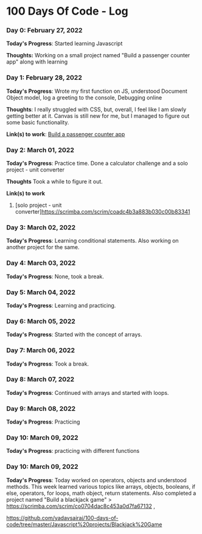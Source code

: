 # 100 Days Of Code - Log

### Day 0: February 27, 2022 


**Today's Progress**: Started learning Javascript

**Thoughts:** Working on a small project named "Build a passenger counter app" along with learning



### Day 1: February 28, 2022 


**Today's Progress**: Wrote my first function on JS, understood Document Object model, log a greeting to the console, Debugging online

**Thoughts**: I really struggled with CSS, but, overall, I feel like I am slowly getting better at it. Canvas is still new for me, but I managed to figure out some basic functionality.

**Link(s) to work**: [Build a passenger counter app](https://github.com/yadavsairaj/100-days-of-code/tree/master/Javascript%20projects/Build%20a%20passenger%20counter%20app)


### Day 2: March 01, 2022

**Today's Progress**: Practice time. Done a calculator challenge and a solo project - unit converter

**Thoughts** Took a while to figure it out.

**Link(s) to work**
1. [solo project - unit converter]https://scrimba.com/scrim/coadc4b3a883b030c00b83341

### Day 3: March 02, 2022

**Today's Progress**: Learning conditional statements. Also working on another project for the same.

### Day 4: March 03, 2022

**Today's Progress**: None, took a break.

### Day 5: March 04, 2022

**Today's Progress**: Learning and practicing.

### Day 6: March 05, 2022

**Today's Progress**: Started with the concept of arrays.

### Day 7: March 06, 2022

**Today's Progress**: Took a break.

### Day 8: March 07, 2022

**Today's Progress**: Continued with arrays and started with loops.

### Day 9: March 08, 2022

**Today's Progress**: Practicing

### Day 10: March 09, 2022

**Today's Progress**: practicing with different functions

### Day 10: March 09, 2022

**Today's Progress**: Today worked on operators, objects and understood methods. 
This week learned various topics like arrays, objects, booleans, if else, operators, for loops, math object, return statements.
Also completed  a project named "Build a blackjack game" > https://scrimba.com/scrim/co0704dac8c453a0d7fa67132 ,

https://github.com/yadavsairaj/100-days-of-code/tree/master/Javascript%20projects/Blackjack%20Game








